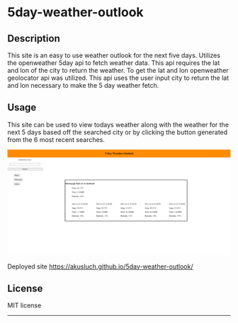 # 5day-weather-outlook

## Description

This site is an easy to use weather outlook for the next five days. Utilizes the openweather 5day api to fetch weather data. This api requires the lat and lon of the city to return the weather. To get the lat and lon openweather geolocator api was utilized. This api uses the user input city to return the lat and lon necessary to make the 5 day weather fetch. 

## Usage

This site can be used to view todays weather along with the weather for the next 5 days based off the searched city or by clicking the button generated from the 6 most recent searches.

![Deployed site](./assets/images/screenshot.png)

Deployed site
https://akusluch.github.io/5day-weather-outlook/

## License

MIT license

---